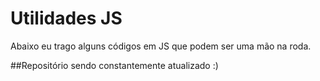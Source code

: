 # Utilidades JS

Abaixo eu trago alguns códigos em JS que podem ser uma mão na roda.

##Repositório sendo constantemente atualizado :)

